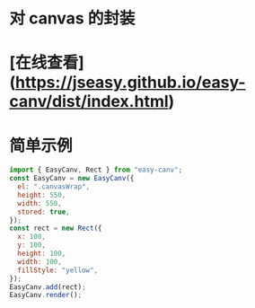 # 对 canvas 的封装

# [在线查看] (https://jseasy.github.io/easy-canv/dist/index.html)

# 简单示例

```js
import { EasyCanv, Rect } from "easy-canv";
const EasyCanv = new EasyCanv({
  el: ".canvasWrap",
  height: 550,
  width: 550,
  stored: true,
});
const rect = new Rect({
  x: 100,
  y: 100,
  height: 100,
  width: 100,
  fillStyle: "yellow",
});
EasyCanv.add(rect);
EasyCanv.render();
```
